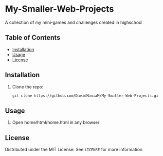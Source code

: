 # My-Smaller-Web-Projects
A collection of my mini-games and challenges created in highschool

## Table of Contents
- [Installation](#installation)
- [Usage](#usage)
- [License](#license)

## Installation
1. Clone the repo:
   ```bash
   git clone https://github.com/DavidManiaM/My-Smaller-Web-Projects.git

## Usage
1. Open home/html/home.html in any browser

## License
Distributed under the MIT License. See `LICENSE` for more information.
